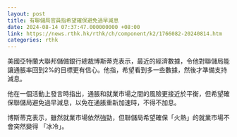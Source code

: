 ```yaml
---
layout: post
title: 有聯儲局官員指希望確保避免過早減息
date: 2024-08-14 07:37:47.000000000 +08:00
link: https://news.rthk.hk/rthk/ch/component/k2/1766082-20240814.htm
categories: rthk
---
```


美國亞特蘭大聯邦儲備銀行總裁博斯蒂克表示，最近的經濟數據，令他對聯儲局能讓通脹率回到2%的目標更有信心。他指，希望看到多一些數據，然後才準備支持減息。

他在一個活動上發言時指出，通脹和就業市場之間的風險更接近於平衡，但希望確保聯儲局避免過早減息，以免在通脹重新加速時，不得不加息。

博斯蒂克表示，雖然就業市場依然強勁，但聯儲局希望確保「火熱」的就業市場不會突然變得 「冰冷」。
